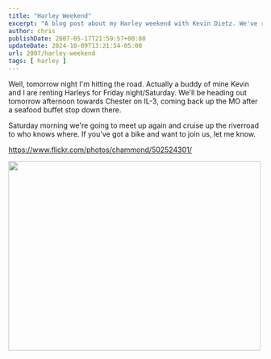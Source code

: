 ```yaml
---
title: "Harley Weekend"
excerpt: "A blog post about my Harley weekend with Kevin Dietz. We've rented bikes previously and had a great time doing so."
author: chris
publishDate: 2007-05-17T21:59:57+00:00
updateDate: 2024-10-09T13:21:54-05:00
url: 2007/harley-weekend
tags: [ harley ]
---
```

Well, tomorrow night I'm hitting the road. Actually a buddy of mine Kevin and I are renting Harleys for Friday night/Saturday. We'll be heading out tomorrow afternoon towards Chester on IL-3, coming back up the MO after a seafood buffet stop down there.

Saturday morning we're going to meet up again and cruise up the riverroad to who knows where. If you've got a bike and want to join us, let me know.

<a href="https://www.flickr.com/photos/chammond/502524301/">https://www.flickr.com/photos/chammond/502524301/</a>

<img class="reflect" height="375" alt="" src="https://farm1.static.flickr.com/227/502524301_8b8ae8932b.jpg?v=0" width="500" onload="show_notes_initially();" />
